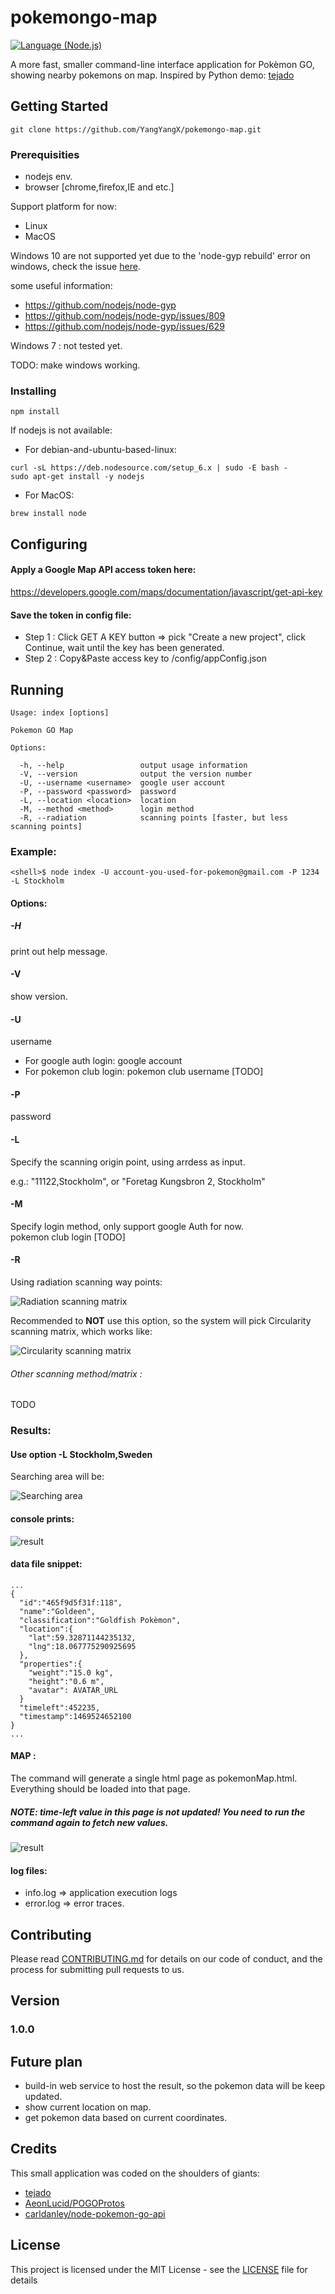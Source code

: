 # pokemongo-map
[![Language (Node.js)](https://img.shields.io/badge/powered_by-Node.js-red.svg?style=flat-square)](https://nodejs.org/)

A more fast, smaller command-line interface application for Pokèmon GO, showing nearby pokemons on map. Inspired by Python demo: [tejado](https://github.com/tejado/pokemongo-api-demo)

## Getting Started

```
git clone https://github.com/YangYangX/pokemongo-map.git
```

### Prerequisities

* nodejs env.
* browser [chrome,firefox,IE and etc.]

Support platform for now:

* Linux
* MacOS


Windows 10 are not supported yet due to the 'node-gyp rebuild' error on windows, check the issue [here](https://github.com/nodejs/node-gyp/issues/629).<br>

some useful information:
* https://github.com/nodejs/node-gyp
* https://github.com/nodejs/node-gyp/issues/809
* https://github.com/nodejs/node-gyp/issues/629

Windows 7 : not tested yet.

TODO: make windows working.

### Installing

```
npm install
```

If nodejs is not available:
* For debian-and-ubuntu-based-linux:
```
curl -sL https://deb.nodesource.com/setup_6.x | sudo -E bash -
sudo apt-get install -y nodejs
```
* For MacOS:
```
brew install node
```

## Configuring

#### Apply a Google Map API access token here:
https://developers.google.com/maps/documentation/javascript/get-api-key

#### Save the token in config file:
* Step 1 : Click GET A KEY button => pick "Create a new project", click Continue, wait until the key has been generated.
* Step 2 : Copy&Paste access key to <repo>/config/appConfig.json

## Running

```
Usage: index [options]

Pokemon GO Map

Options:

  -h, --help                 output usage information
  -V, --version              output the version number
  -U, --username <username>  google user account
  -P, --password <password>  password
  -L, --location <location>  location
  -M, --method <method>      login method
  -R, --radiation            scanning points [faster, but less scanning points]
```

### Example:
```
<shell>$ node index -U account-you-used-for-pokemon@gmail.com -P 1234 -L Stockholm
```
#### Options:

##### -H

print out help message.

#### -V

show version.

#### -U

username
* For google auth login: google account
* For pokemon club login: pokemon club username [TODO]

#### -P

password

#### -L

Specify the scanning origin point, using arrdess as input.

e.g.: "11122,Stockholm", or "Foretag Kungsbron 2, Stockholm"

#### -M

Specify login method, only support google Auth for now.<br>
pokemon club login [TODO]

#### -R

Using radiation scanning way points:

![Radiation scanning matrix](https://s31.postimg.org/d3wdxs9jf/909a727e2a541bf8b722deaadad074c7f258ca22.jpg)

Recommended to **NOT** use this option, so the system will pick Circularity scanning matrix, which works like:

![Circularity scanning matrix](https://s32.postimg.org/dhc30x5tx/909a727e2a541bf8b722deaadad074c7f258ca23.jpg)

###### Other scanning method/matrix :
TODO

### Results:

#### Use option -L Stockholm,Sweden
Searching area will be:

![Searching area](https://s32.postimg.org/ueylld1bp/909a727e2a541bf8b722deaadad074c7f258ca19.jpg)


#### console prints:

![result](https://s31.postimg.org/dr4xyl297/909a727e2a541bf8b722deaadad074c7f258ca22.jpg)

#### data file snippet:

```
...
{
  "id":"465f9d5f31f:118",
  "name":"Goldeen",
  "classification":"Goldfish Pokèmon",
  "location":{
    "lat":59.32871144235132,
    "lng":18.067775290925695
  },
  "properties":{
    "weight":"15.0 kg",
    "height":"0.6 m",
    "avatar": AVATAR_URL
  }
  "timeleft":452235,
  "timestamp":1469524652100
}
...
```

#### **MAP** :
The command will generate a single html page as pokemonMap.html.
Everything should be loaded into that page.
##### NOTE: time-left value in this page is not updated! You need to run the command again to fetch new values.
![result](https://s31.postimg.org/72l3hmwqz/909a727e2a541bf8b722deaadad074c7f258ca19.png)

#### log files:

* info.log => application execution logs
* error.log => error traces.

## Contributing

Please read [CONTRIBUTING.md](CONTRIBUTING.md) for details on our code of conduct, and the process for submitting pull requests to us.

## Version

### 1.0.0

## Future plan

* build-in web service to host the result, so the pokemon data will be keep updated.
* show current location on map.
* get pokemon data based on current coordinates.

## Credits

This small application was coded on the shoulders of giants:
* [tejado](https://github.com/tejado/pokemongo-api-demo)
* [AeonLucid/POGOProtos](https://github.com/AeonLucid/POGOProtos)
* [carldanley/node-pokemon-go-api](https://github.com/carldanley/node-pokemon-go-api)

## License

This project is licensed under the MIT License - see the [LICENSE](LICENSE) file for details
